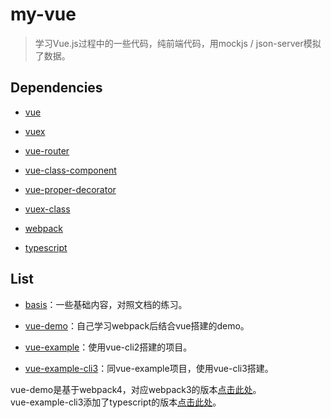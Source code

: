 # my-vue

> 学习Vue.js过程中的一些代码，纯前端代码，用mockjs / json-server模拟了数据。

## Dependencies

* [vue](https://github.com/vuejs/vue)

* [vuex](https://github.com/vuejs/vuex)

* [vue-router](https://github.com/vuejs/vue-router)

* [vue-class-component](https://github.com/vuejs/vue-class-component)

* [vue-proper-decorator](https://github.com/kaorun343/vue-property-decorator)

* [vuex-class](https://github.com/ktsn/vuex-class)

* [webpack](https://github.com/webpack/webpack)

* [typescript](https://github.com/Microsoft/TypeScript)

## List

* [basis](https://github.com/minyizhongting/my-vue/tree/master/basis)：一些基础内容，对照文档的练习。

* [vue-demo](https://github.com/minyizhongting/my-vue/tree/master/vue-demo)：自己学习webpack后结合vue搭建的demo。

* [vue-example](https://github.com/minyizhongting/my-vue/tree/master/vue-example)：使用vue-cli2搭建的项目。

* [vue-example-cli3](https://github.com/minyizhongting/my-vue/tree/master/vue-example-cli3)：同vue-example项目，使用vue-cli3搭建。


vue-demo是基于webpack4，对应webpack3的版本[点击此处](https://github.com/minyizhongting/my-vue/tree/webpack3)。  
vue-example-cli3添加了typescript的版本[点击此处](https://github.com/minyizhongting/my-vue/tree/example-ts)。


